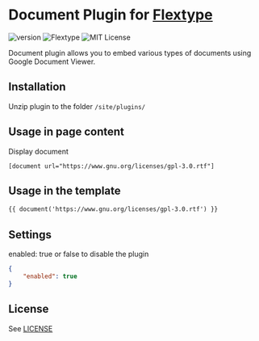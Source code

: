 # Document Plugin for [Flextype](http://flextype.org/)
![version](https://img.shields.io/badge/version-1.3.0-brightgreen.svg?style=flat-square)
![Flextype](https://img.shields.io/badge/Flextype-0.9.3-green.svg?style=flat-square)
![MIT License](https://img.shields.io/badge/license-MIT-blue.svg?style=flat-square)

Document plugin allows you to embed various types of documents using Google Document Viewer.

## Installation
Unzip plugin to the folder `/site/plugins/`

## Usage in page content

Display document
```
[document url="https://www.gnu.org/licenses/gpl-3.0.rtf"]
```

## Usage in the template

```html
{{ document('https://www.gnu.org/licenses/gpl-3.0.rtf') }}
```

## Settings

enabled: true or false to disable the plugin

```json
{
    "enabled": true
}

```

## License
See [LICENSE](https://github.com/flextype-plugins/document/blob/master/LICENSE)

